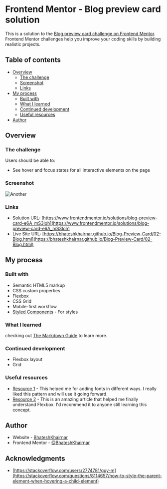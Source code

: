 # Frontend Mentor - Blog preview card solution

This is a solution to the [Blog preview card challenge on Frontend Mentor](https://www.frontendmentor.io/challenges/blog-preview-card-ckPaj01IcS). Frontend Mentor challenges help you improve your coding skills by building realistic projects. 

## Table of contents

- [Overview](#overview)
  - [The challenge](#the-challenge)
  - [Screenshot](#screenshot)
  - [Links](#links)
- [My process](#my-process)
  - [Built with](#built-with)
  - [What I learned](#what-i-learned)
  - [Continued development](#continued-development)
  - [Useful resources](#useful-resources)
- [Author](#author)


## Overview

### The challenge

Users should be able to:

- See hover and focus states for all interactive elements on the page

### Screenshot

![Another](https://github.com/BhateshKhairnar/Blog-Preview-Card/assets/111328681/6d961986-8672-4b02-9001-c79be31f71dd)


### Links

- Solution URL: [https://www.frontendmentor.io/solutions/blog-preview-card-e6A_mS3Ioh](https://www.frontendmentor.io/solutions/blog-preview-card-e6A_mS3Ioh)
- Live Site URL: [https://bhateshkhairnar.github.io/Blog-Preview-Card/02-Blog.html](https://bhateshkhairnar.github.io/Blog-Preview-Card/02-Blog.html)

## My process

### Built with

- Semantic HTML5 markup
- CSS custom properties
- Flexbox
- CSS Grid
- Mobile-first workflow
- [Styled Components](https://styled-components.com/) - For styles


### What I learned

checking out [The Markdown Guide](https://www.markdownguide.org/) to learn more.


### Continued development

- Flexbox layout
- Grid


### Useful resources

- [Resource 1](https://developer.mozilla.org/en-US/docs/Web/CSS/@font-face) - This helped me for adding fonts in different ways. I really liked this pattern and will use it going forward.
- [Resource 2](https://css-tricks.com/snippets/css/a-guide-to-flexbox/) - This is an amazing article that helped me finally understand Flexbox. I'd recommend it to anyone still learning this concept.


## Author

- Website - [BhateshKhairnar](https://bhateshkhairnar.github.io/Blog-Preview-Card/02-Blog.html)
- Frontend Mentor - [@BhateshKhairnar](https://www.frontendmentor.io/profile/BhateshKhairnar)


## Acknowledgments

- [https://stackoverflow.com/users/2774781/guy-m](https://stackoverflow.com/questions/8114657/how-to-style-the-parent-element-when-hovering-a-child-element)
